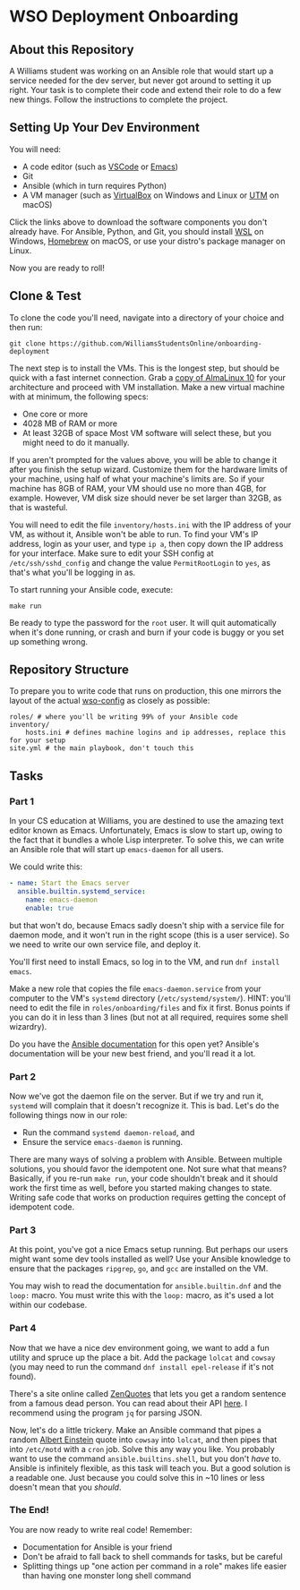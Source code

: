 # WSO Deployment Onboarding

## About this Repository

A Williams student was working on an Ansible role that would start up a service needed for the dev server, but never got around to setting it up right. Your task is to complete their code and extend their role to do a few new things. Follow the instructions to complete the project.

## Setting Up Your Dev Environment
You will need:
- A code editor (such as [VSCode](https://code.visualstudio.com) or [Emacs](https://www.gnu.org/software/emacs/))
- Git
- Ansible (which in turn requires Python)
- A VM manager (such as [VirtualBox](https://www.virtualbox.org) on Windows and Linux or [UTM](https://getutm.app) on macOS)

Click the links above to download the software components you don't already have. For Ansible, Python, and Git, you should install [WSL](https://learn.microsoft.com/en-us/windows/wsl/install) on Windows, [Homebrew](https://brew.sh) on macOS, or use your distro's package manager on Linux.

Now you are ready to roll!

## Clone & Test
To clone the code you'll need, navigate into a directory of your choice and then run:
```console
git clone https://github.com/WilliamsStudentsOnline/onboarding-deployment
```

The next step is to install the VMs. This is the longest step, but should be quick with a fast internet connection. Grab a [copy of AlmaLinux 10](https://almalinux.org/get-almalinux/) for your architecture and proceed with VM installation. Make a new virtual machine with at minimum, the following specs:
- One core or more
- 4028 MB of RAM or more
- At least 32GB of space
Most VM software will select these, but you might need to do it manually. 

If you aren't prompted for the values above, you will be able to change it after you finish the setup wizard. Customize them for the hardware limits of your machine, using half of what your machine's limits are. So if your machine has 8GB of RAM, your VM should use no more than 4GB, for example. However, VM disk size should never be set larger than 32GB, as that is wasteful.

You will need to edit the file `inventory/hosts.ini` with the IP address of your VM, as without it, Ansible won't be able to run. To find your VM's IP address, login as your user, and type `ip a`, then copy down the IP address for your interface. Make sure to edit your SSH config at `/etc/ssh/sshd_config` and change the value `PermitRootLogin` to `yes`, as that's what you'll be logging in as.

To start running your Ansible code, execute:
```
make run
```
Be ready to type the password for the `root` user. It will quit automatically when it's done running, or crash and burn if your code is buggy or you set up something wrong.

## Repository Structure
To prepare you to write code that runs on production, this one mirrors the layout of the actual [wso-config](https://github.com/WilliamsStudentsOnline/wso-config) as closely as possible:
``` shell
roles/ # where you'll be writing 99% of your Ansible code
inventory/
	hosts.ini # defines machine logins and ip addresses, replace this for your setup
site.yml # the main playbook, don't touch this
```
## Tasks
### Part 1
In your CS education at Williams, you are destined to use the amazing text editor known as Emacs. Unfortunately, Emacs is slow to start up, owing to the fact that it bundles a whole Lisp interpreter. To solve this, we can write an Ansible role that will start up `emacs-daemon` for all users. 

We could write this:
```yaml
- name: Start the Emacs server
  ansible.builtin.systemd_service:
    name: emacs-daemon
    enable: true
```
but that won't do, because Emacs sadly doesn't ship with a service file for daemon mode, and it won't run in the right scope (this is a user service). So we need to write our own service file, and deploy it. 

You'll first need to install Emacs, so log in to the VM, and run `dnf install emacs`.

Make a new role that copies the file `emacs-daemon.service` from your computer to the VM's `systemd` directory (`/etc/systemd/system/`). HINT: you'll need to edit the file in `roles/onboarding/files` and fix it first. Bonus points if you can do it in less than 3 lines (but not at all required, requires some shell wizardry).

Do you have the [Ansible documentation](https://docs.ansible.com/ansible/latest/collections/ansible/builtin/systemd_service_module.html) for this open yet? Ansible's documentation will be your new best friend, and you'll read it a lot.

### Part 2
Now we've got the daemon file on the server. But if we try and run it, `systemd` will complain that it doesn't recognize it. This is bad. Let's do the following things now in our role:
- Run the command `systemd daemon-reload`, and
- Ensure the service `emacs-daemon` is running.

There are many ways of solving a problem with Ansible. Between multiple solutions, you should favor the idempotent one. Not sure what that means? Basically, if you re-run `make run`, your code shouldn't break and it should work the first time as well, before you started making changes to state. Writing safe code that works on production requires getting the concept of idempotent code.

### Part 3
At this point, you've got a nice Emacs setup running. But perhaps our users might want some dev tools installed as well? Use your Ansible knowledge to ensure that the packages `ripgrep`, `go`, and `gcc` are installed on the VM. 

You may wish to read the documentation for `ansible.builtin.dnf` and the `loop:` macro. You must write this with the `loop:` macro, as it's used a lot within our codebase. 

### Part 4
Now that we have a nice dev environment going, we want to add a fun utility and spruce up the place a bit. Add the package `lolcat` and `cowsay` (you may need to run the command `dnf install epel-release` if it's not found).

There's a site online called [ZenQuotes](https://zenquotes.io) that lets you get a random sentence from a famous dead person. You can read about their API [here](https://docs.zenquotes.io/zenquotes-documentation/). I recommend using the program `jq` for parsing JSON.

Now, let's do a little trickery. Make an Ansible command that pipes a random [Albert Einstein](https://zenquotes.io/authors/albert-einstein) quote into `cowsay` into `lolcat`, and then pipes that into `/etc/motd` with a `cron` job. Solve this any way you like. You probably want to use the command `ansible.builtins.shell`, but you don't *have* to. Ansible is infinitely flexible, as this task will teach you. But a good solution is a readable one. Just because you could solve this in ~10 lines or less doesn't mean that you *should*.

### The End!
You are now ready to write real code! Remember:
- Documentation for Ansible is your friend
- Don't be afraid to fall back to shell commands for tasks, but be careful
- Splitting things up "one action per command in a role" makes life easier than having one monster long shell command
